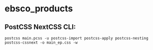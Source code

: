# ebsco_products

## PostCSS NextCSS CLI:

```postcss main.pcss -u postcss-import postcss-apply postcss-nesting postcss-cssnext -o main_ep.css -w```
